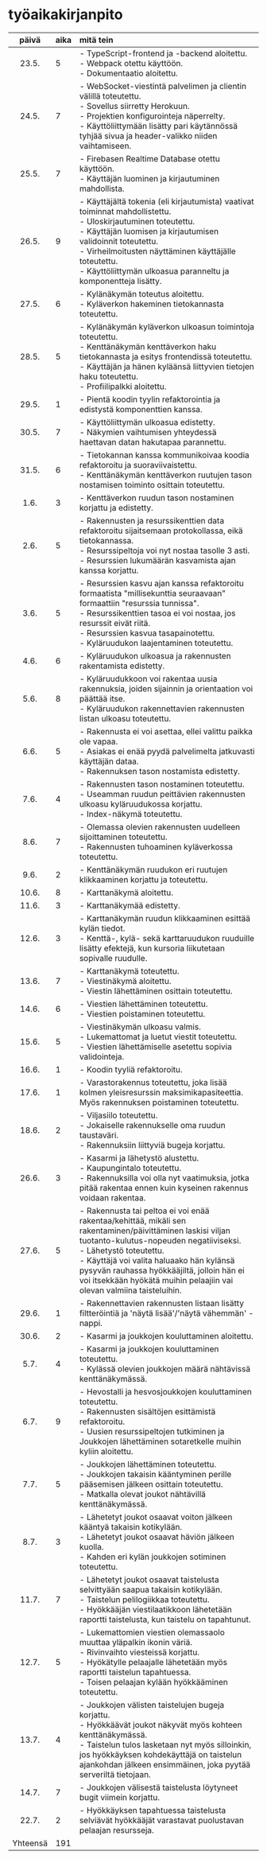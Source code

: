 # työaikakirjanpito

| päivä  | aika | mitä tein  |
| :----: |:-----| :-----|
| 23.5.  | 5    | - TypeScript-frontend ja -backend aloitettu.<br> - Webpack otettu käyttöön.<br> - Dokumentaatio aloitettu. |
| 24.5.  | 7    | - WebSocket-viestintä palvelimen ja clientin välillä toteutettu.<br> - Sovellus siirretty Herokuun.<br> - Projektien konfigurointeja näperrelty.<br> - Käyttöliittymään lisätty pari käytännössä tyhjää sivua ja header-valikko niiden vaihtamiseen. |
| 25.5.  | 7    | - Firebasen Realtime Database otettu käyttöön.<br> - Käyttäjän luominen ja kirjautuminen mahdollista.<br> |
| 26.5.  | 9    | - Käyttäjältä tokenia (eli kirjautumista) vaativat toiminnat mahdollistettu.<br> - Uloskirjautuminen toteutettu.<br> - Käyttäjän luomisen ja kirjautumisen validoinnit toteutettu.<br> - Virheilmoitusten näyttäminen käyttäjälle toteutettu.<br> - Käyttöliittymän ulkoasua paranneltu ja komponentteja lisätty. |
| 27.5.  | 6    | - Kylänäkymän toteutus aloitettu.<br> - Kyläverkon hakeminen tietokannasta toteutettu. |
| 28.5.  | 5    | - Kylänäkymän kyläverkon ulkoasun toimintoja toteutettu.<br> - Kenttänäkymän kenttäverkon haku tietokannasta ja esitys frontendissä toteutettu.<br> - Käyttäjän ja hänen kyläänsä liittyvien tietojen haku toteutettu.<br> - Profiilipalkki aloitettu. |
| 29.5.  | 1    | - Pientä koodin tyylin refaktorointia ja edistystä komponenttien kanssa. |
| 30.5.  | 7    | - Käyttöliittymän ulkoasua edistetty.<br> - Näkymien vaihtumisen yhteydessä haettavan datan hakutapaa parannettu. |
| 31.5.  | 6    | - Tietokannan kanssa kommunikoivaa koodia refaktoroitu ja suoraviivaistettu.<br> - Kenttänäkymän kenttäverkon ruutujen tason nostamisen toiminto osittain toteutettu. |
| 1.6.   | 3    | - Kenttäverkon ruudun tason nostaminen korjattu ja edistetty. |
| 2.6.   | 5    | - Rakennusten ja resurssikenttien data refaktoroitu sijaitsemaan protokollassa, eikä tietokannassa.<br> - Resurssipeltoja voi nyt nostaa tasolle 3 asti.<br> - Resurssien lukumäärän kasvamista ajan kanssa korjattu. |
| 3.6.   | 5    | - Resurssien kasvu ajan kanssa refaktoroitu formaatista "millisekunttia seuraavaan" formaattiin "resurssia tunnissa".<br> - Resurssikenttien tasoa ei voi nostaa, jos resurssit eivät riitä.<br> - Resurssien kasvua tasapainotettu.<br> - Kyläruudukon laajentaminen toteutettu. |
| 4.6.   | 6    | - Kyläruudukon ulkoasua ja rakennusten rakentamista edistetty. |
| 5.6.   | 8    | - Kyläruudukkoon voi rakentaa uusia rakennuksia, joiden sijainnin ja orientaation voi päättää itse.<br> - Kyläruudukon rakennettavien rakennusten listan ulkoasu toteutettu. |
| 6.6.   | 5    | - Rakennusta ei voi asettaa, ellei valittu paikka ole vapaa.<br> - Asiakas ei enää pyydä palvelimelta jatkuvasti käyttäjän dataa.<br> - Rakennuksen tason nostamista edistetty. |
| 7.6.   | 4    | - Rakennusten tason nostaminen toteutettu.<br> - Useamman ruudun peittävien rakennusten ulkoasu kyläruudukossa korjattu.<br> - Index-näkymä toteutettu. |
| 8.6.   | 7    | - Olemassa olevien rakennusten uudelleen sijoittaminen toteutettu.<br> - Rakennusten tuhoaminen kyläverkossa toteutettu. |
| 9.6.   | 2    | - Kenttänäkymän ruudukon eri ruutujen klikkaaminen korjattu ja toteutettu. |
| 10.6.  | 8    | - Karttanäkymä aloitettu. |
| 11.6.  | 3    | - Karttanäkymää edistetty. |
| 12.6.  | 3    | - Karttanäkymän ruudun klikkaaminen esittää kylän tiedot.<br> - Kenttä-, kylä- sekä karttaruudukon ruuduille lisätty efektejä, kun kursoria liikutetaan sopivalle ruudulle. |
| 13.6.  | 7    | - Karttanäkymä toteutettu.<br> - Viestinäkymä aloitettu.<br> - Viestin lähettäminen osittain toteutettu. |
| 14.6.  | 6    | - Viestien lähettäminen toteutettu.<br> - Viestien poistaminen toteutettu. |
| 15.6.  | 5    | - Viestinäkymän ulkoasu valmis.<br> - Lukemattomat ja luetut viestit toteutettu.<br> - Viestien lähettämiselle asetettu sopivia validointeja. |
| 16.6.  | 1    | - Koodin tyyliä refaktoroitu. |
| 17.6.  | 1    | - Varastorakennus toteutettu, joka lisää kolmen yleisresurssin maksimikapasiteettia. Myös rakennuksen poistaminen toteutettu. |
| 18.6.  | 2    | - Viljasiilo toteutettu.<br> - Jokaiselle rakennukselle oma ruudun taustaväri.<br> - Rakennuksiin liittyviä bugeja korjattu. |
| 26.6.  | 3    | - Kasarmi ja lähetystö alustettu.<br> - Kaupungintalo toteutettu.<br> - Rakennuksilla voi olla nyt vaatimuksia, jotka pitää rakentaa ennen kuin kyseinen rakennus voidaan rakentaa. |
| 27.6.  | 5    | - Rakennusta tai peltoa ei voi enää rakentaa/kehittää, mikäli sen rakentaminen/päivittäminen laskisi viljan tuotanto-kulutus-nopeuden negatiiviseksi.<br> - Lähetystö toteutettu.<br> - Käyttäjä voi valita haluaako hän kylänsä pysyvän rauhassa hyökkääjiltä, jolloin hän ei voi itsekkään hyökätä muihin pelaajiin vai olevan valmiina taisteluihin. |
| 29.6.  | 1    | - Rakennettavien rakennusten listaan lisätty filtteröintiä ja 'näytä lisää'/'näytä vähemmän' -nappi. |
| 30.6.  | 2    | - Kasarmi ja joukkojen kouluttaminen aloitettu. |
| 5.7.   | 4    | - Kasarmi ja joukkojen kouluttaminen toteutettu.<br> - Kylässä olevien joukkojen määrä nähtävissä kenttänäkymässä. |
| 6.7.   | 9    | - Hevostalli ja hesvosjoukkojen kouluttaminen toteutettu.<br> - Rakennusten sisältöjen esittämistä refaktoroitu.<br> - Uusien resurssipeltojen tutkiminen ja Joukkojen lähettäminen sotaretkelle muihin kyliin aloitettu. |
| 7.7.   | 5    | - Joukkojen lähettäminen toteutettu.<br> - Joukkojen takaisin kääntyminen perille pääsemisen jälkeen osittain toteutettu.<br> - Matkalla olevat joukot nähtävillä kenttänäkymässä. |
| 8.7.   | 3    | - Lähetetyt joukot osaavat voiton jälkeen kääntyä takaisin kotikylään.<br> - Lähetetyt joukot osaavat häviön jälkeen kuolla.<br> - Kahden eri kylän joukkojen sotiminen toteutettu. |
| 11.7.  | 7    | - Lähetetyt joukot osaavat taistelusta selvittyään saapua takaisin kotikylään.<br> - Taistelun pelilogiikkaa toteutettu.<br> - Hyökkääjän viestilaatikkoon lähetetään raportti taistelusta, kun taistelu on tapahtunut. |
| 12.7.  | 5    | - Lukemattomien viestien olemassaolo muuttaa yläpalkin ikonin väriä.<br> - Rivinvaihto viesteissä korjattu.<br> - Hyökätylle pelaajalle lähetetään myös raportti taistelun tapahtuessa.<br> - Toisen pelaajan kylään hyökkääminen toteutettu. |
| 13.7.  | 4    | - Joukkojen välisten taistelujen bugeja korjattu.<br> - Hyökkäävät joukot näkyvät myös kohteen kenttänäkymässä.<br> - Taistelun tulos lasketaan nyt myös silloinkin, jos hyökkäyksen kohdekäyttäjä on taistelun ajankohdan jälkeen ensimmäinen, joka pyytää serveriltä tietojaan. |
| 14.7.  | 7    | - Joukkojen välisestä taistelusta löytyneet bugit viimein korjattu. |
| 22.7.  | 2    | - Hyökkäyksen tapahtuessa taistelusta selviävät hyökkääjät varastavat puolustavan pelaajan resursseja. |
| Yhteensä | 191    |